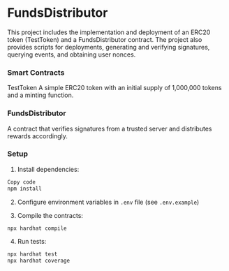 # FundsDistributor

This project includes the implementation and deployment of an ERC20 token (TestToken) and a FundsDistributor contract.
The project also provides scripts for deployments, generating and verifying signatures, querying events, and obtaining user nonces.

### Smart Contracts
TestToken
A simple ERC20 token with an initial supply of 1,000,000 tokens and a minting function.

### FundsDistributor
A contract that verifies signatures from a trusted server and distributes rewards accordingly.

### Setup
1. Install dependencies:
```bash
Copy code
npm install
```
2. Configure environment variables in `.env` file (see `.env.example`)

3. Compile the contracts:

```bash
npx hardhat compile
```
4. Run tests:
```bash
npx hardhat test
npx hardhat coverage
```